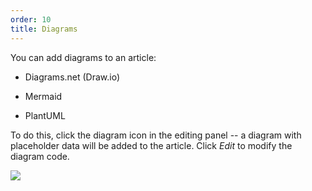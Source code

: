 ```yaml
---
order: 10
title: Diagrams
---
```


You can add diagrams to an article:

-  Diagrams.net (Draw.io)

-  Mermaid

-  PlantUML

To do this, click the diagram icon in the editing panel -- a diagram with placeholder data will be added to the article. Click *Edit* to modify the diagram code.

![](./diagrams.png)

